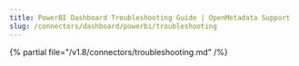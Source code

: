 ```yaml
---
title: PowerBI Dashboard Troubleshooting Guide | OpenMetadata Support
slug: /connectors/dashboard/powerbi/troubleshooting
---
```


{% partial file="/v1.8/connectors/troubleshooting.md" /%}
